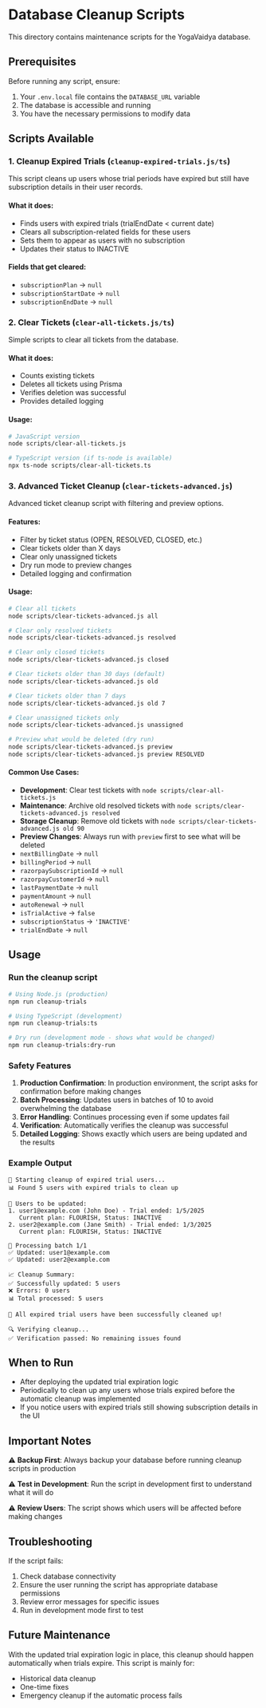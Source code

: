 # Database Cleanup Scripts

This directory contains maintenance scripts for the YogaVaidya database.

## Prerequisites

Before running any script, ensure:
1. Your `.env.local` file contains the `DATABASE_URL` variable
2. The database is accessible and running
3. You have the necessary permissions to modify data

## Scripts Available

### 1. Cleanup Expired Trials (`cleanup-expired-trials.js/ts`)

This script cleans up users whose trial periods have expired but still have subscription details in their user records.

#### What it does:
- Finds users with expired trials (trialEndDate < current date)
- Clears all subscription-related fields for these users
- Sets them to appear as users with no subscription
- Updates their status to INACTIVE

#### Fields that get cleared:
- `subscriptionPlan` → `null`
- `subscriptionStartDate` → `null`
- `subscriptionEndDate` → `null`

### 2. Clear Tickets (`clear-all-tickets.js/ts`)

Simple scripts to clear all tickets from the database.

#### What it does:
- Counts existing tickets
- Deletes all tickets using Prisma
- Verifies deletion was successful
- Provides detailed logging

#### Usage:
```bash
# JavaScript version
node scripts/clear-all-tickets.js

# TypeScript version (if ts-node is available)
npx ts-node scripts/clear-all-tickets.ts
```

### 3. Advanced Ticket Cleanup (`clear-tickets-advanced.js`)

Advanced ticket cleanup script with filtering and preview options.

#### Features:
- Filter by ticket status (OPEN, RESOLVED, CLOSED, etc.)
- Clear tickets older than X days
- Clear only unassigned tickets
- Dry run mode to preview changes
- Detailed logging and confirmation

#### Usage:
```bash
# Clear all tickets
node scripts/clear-tickets-advanced.js all

# Clear only resolved tickets
node scripts/clear-tickets-advanced.js resolved

# Clear only closed tickets
node scripts/clear-tickets-advanced.js closed

# Clear tickets older than 30 days (default)
node scripts/clear-tickets-advanced.js old

# Clear tickets older than 7 days
node scripts/clear-tickets-advanced.js old 7

# Clear unassigned tickets only
node scripts/clear-tickets-advanced.js unassigned

# Preview what would be deleted (dry run)
node scripts/clear-tickets-advanced.js preview
node scripts/clear-tickets-advanced.js preview RESOLVED
```

#### Common Use Cases:
- **Development**: Clear test tickets with `node scripts/clear-all-tickets.js`
- **Maintenance**: Archive old resolved tickets with `node scripts/clear-tickets-advanced.js resolved`
- **Storage Cleanup**: Remove old tickets with `node scripts/clear-tickets-advanced.js old 90`
- **Preview Changes**: Always run with `preview` first to see what will be deleted
- `nextBillingDate` → `null`
- `billingPeriod` → `null`
- `razorpaySubscriptionId` → `null`
- `razorpayCustomerId` → `null`
- `lastPaymentDate` → `null`
- `paymentAmount` → `null`
- `autoRenewal` → `null`
- `isTrialActive` → `false`
- `subscriptionStatus` → `'INACTIVE'`
- `trialEndDate` → `null`

## Usage

### Run the cleanup script

```bash
# Using Node.js (production)
npm run cleanup-trials

# Using TypeScript (development)
npm run cleanup-trials:ts

# Dry run (development mode - shows what would be changed)
npm run cleanup-trials:dry-run
```

### Safety Features

1. **Production Confirmation**: In production environment, the script asks for confirmation before making changes
2. **Batch Processing**: Updates users in batches of 10 to avoid overwhelming the database
3. **Error Handling**: Continues processing even if some updates fail
4. **Verification**: Automatically verifies the cleanup was successful
5. **Detailed Logging**: Shows exactly which users are being updated and the results

### Example Output

```
🧹 Starting cleanup of expired trial users...
📊 Found 5 users with expired trials to clean up

👥 Users to be updated:
1. user1@example.com (John Doe) - Trial ended: 1/5/2025
   Current plan: FLOURISH, Status: INACTIVE
2. user2@example.com (Jane Smith) - Trial ended: 1/3/2025
   Current plan: FLOURISH, Status: INACTIVE

🔄 Processing batch 1/1
✅ Updated: user1@example.com
✅ Updated: user2@example.com

📈 Cleanup Summary:
✅ Successfully updated: 5 users
❌ Errors: 0 users
📊 Total processed: 5 users

🎉 All expired trial users have been successfully cleaned up!

🔍 Verifying cleanup...
✅ Verification passed: No remaining issues found
```

## When to Run

- After deploying the updated trial expiration logic
- Periodically to clean up any users whose trials expired before the automatic cleanup was implemented
- If you notice users with expired trials still showing subscription details in the UI

## Important Notes

⚠️ **Backup First**: Always backup your database before running cleanup scripts in production

⚠️ **Test in Development**: Run the script in development first to understand what it will do

⚠️ **Review Users**: The script shows which users will be affected before making changes

## Troubleshooting

If the script fails:
1. Check database connectivity
2. Ensure the user running the script has appropriate database permissions
3. Review error messages for specific issues
4. Run in development mode first to test

## Future Maintenance

With the updated trial expiration logic in place, this cleanup should happen automatically when trials expire. This script is mainly for:
- Historical data cleanup
- One-time fixes
- Emergency cleanup if the automatic process fails
